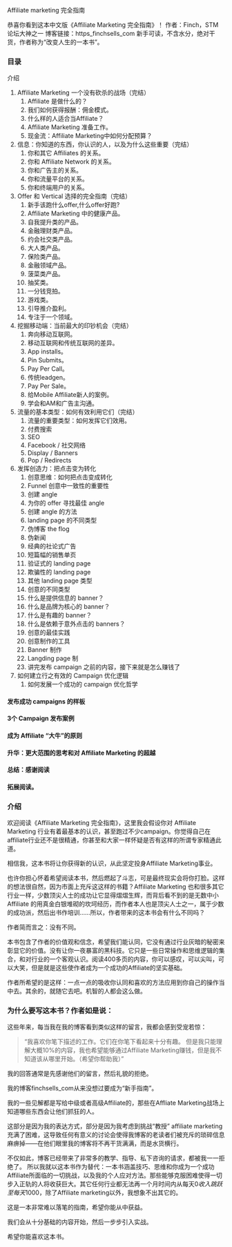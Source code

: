 Affiliate marketing 完全指南



恭喜你看到这本中文版《Affiliate Marketing 完全指南》！
作者：Finch，STM 论坛大神之一
博客链接：https_finchsells_com
新手可读，不含水分，绝对干货，作者称为“改变人生的一本书”。

### 目录

介绍

1. Affiliate Marketing 一个没有砍杀的战场（完结）
   1. Affiliate 是做什么的？
   2. 我们如何获得报酬：佣金模式。
   3. 什么样的人适合当Affiliate？
   4. Affiliate Marketing 准备工作。
   5. 现金流：Affiliate Marketing中如何分配预算？
2. 信息：你知道的东西，你认识的人，以及为什么这些重要（完结）
   1. 你和其它 Affiliates 的关系。
   2. 你和 Affiliate Network 的关系。
   3. 你和广告主的关系。
   4. 你和流量平台的关系。
   5. 你和终端用户的关系。
3. Offer 和 Vertical 选择的完全指南（完结）
   1. 新手该跑什么offer,什么offer好跑?
   2. Affiliate Marketing 中的健康产品。
   3. 自我提升类的产品。
   4. 金融理财类产品。
   5. 约会社交类产品。
   6. 大人类产品。
   7. 保险类产品。
   8. 金融领域产品。
   9. 菠菜类产品。
   10. 抽奖类。
   11. 一分钱竞拍。
   12. 游戏类。
   13. 引导推介盈利。
   14. 专注于一个领域。
4. 挖掘移动端：当前最大的印钞机会（完结）
   1. 奔向移动互联网。
   2. 移动互联网和传统互联网的差异。
   3. App installs。
   4. Pin Submits。
   5. Pay Per Call。
   6. 传统leadgen。
   7. Pay Per Sale。
   8. 给Mobile Affiliate新人的案例。
   9. 学会和AM和广告主沟通。
5. 流量的基本类型：如何有效利用它们（完结）
   1. 流量的重要类型：如何发挥它们效用。
   2. 付费搜索
   3. SEO
   4. Facebook / 社交网络
   5. Display / Banners
   6. Pop / Redirects
6. 发挥创造力：把点击变为转化
   1. 创意思维：如何把点击变成转化
   2. Funnel 创意中一致性的重要性
   3. 创建 angle
   4. 为你的 offer 寻找最佳 angle
   5. 创建 angle 的方法
   6. landing page 的不同类型
   7. 伪博客 the flog
   8. 伪新闻
   9. 经典的社论式广告
   10. 短篇幅的销售单页
   11. 验证式的 landing page
   12. 欺骗性的 landing page
   13. 其他 landing page 类型
   14. 创意的不同类型
   15. 什么是提供信息的 banner？
   16. 什么是品牌为核心的 banner？
   17. 什么是有趣的 banner？
   18. 什么是依赖于意外点击的 banners？
   19. 创意的最佳实践
   20. 创意制作的工具
   21. Banner 制作
   22. Langding page 制
   23. 讲完发布 campaign 之前的内容，接下来就是怎么赚钱了
7. 如何建立行之有效的 Campaign 优化逻辑
   1. 如何发展一个成功的 campaign 优化哲学

#### 发布成功 campaigns 的样板

#### 3个 Campaign 发布案例

#### 成为 Affiliate “大牛”的原则

#### 升华：更大范围的思考和对 Affiliate Marketing 的超越

#### 总结：感谢阅读

#### 拓展阅读。

### 介绍

欢迎阅读《Affiliate Marketing 完全指南》，这里我会假设你对 Affiliate Marketing 行业有着最基本的认识，甚至跑过不少campaign。你觉得自己在affiliate行业还不是很精通，你甚至和大家一样怀疑是否有这样的所谓专家精通此道。

相信我，这本书将让你获得新的认识，从此坚定投身Affiliate Marketing事业。

也许你担心怀着希望阅读本书，然后燃起了斗志，可是最终现实会将你打脸。这样的想法很自然，因为市面上充斥这这样的书籍？Affiliate Marketing 也和很多其它行业一样，少数顶尖人士的成功让它显得熠熠生辉，而背后看不到的是无数中小 Affiliate 的用真金白银堆砌的坎坷经历，而作者本人也是顶尖人士之一，属于少数的成功派，然后出书作培训……所以，作者带来的这本书会有什么不同吗？

作者简而言之：没有不同。

本书包含了作者的价值观和信念，希望我们能认同，它没有通过行业灰暗的秘密来彰显它的价值。没有让你一夜暴富的黑科技。它只是一些日常操作和思维逻辑的集合，和对行业的一个客观认识。阅读400多页的内容，你可以感叹，可以尖叫，可以大笑，但是就是这些使作者成为一个成功的Affiliate的坚实基础。

作者所希望的是这样：一点一点的吸收你认同和喜欢的方法应用到你自己的操作当中去。其余的，就随它去吧。机智的人都会这么做。

### 为什么要写这本书？作者如是说：

这些年来，每当我在我的博客看到类似这样的留言，我都会感到受宠若惊：

> “我喜欢你笔下描述的工作。它们在你笔下看起来十分有趣。 但是我只能理解大概10%的内容，我也希望能够通过Affiliate Marketing赚钱，但是我不知道该从哪里开始。（希望你帮助我）”

我的回答通常是先感谢他们的留言，然后礼貌的拒绝。

我的博客finchsells_com从来没想过要成为“新手指南”。

我的一些见解都是写给中级或者高级Affiliate的，那些在Affliate Marketing战场上知道哪些东西会让他们抓狂的人。

这部分是因为我的表达方式，部分是因为我考虑到挑战“教授” affiliate marketing 充满了困难，这导致任何有意义的讨论会使得我博客的老读者们被充斥的琐碎信息麻痹掉——在他们眼里我的博客将不再干货满满，而是水货横行。

不仅如此，博客已经带来了非常多的教学、指导、私下咨询的请求，都被我一一拒绝了。
所以我就以这本书作为替代：一本书涵盖技巧、思维和你成为一个成功Affiliate所面临的一切挑战，以及我的个人应对方法。那些能够克服困难使得一切步入正轨的人将收获巨大。其它任何行业都无法再一个月时间内从每天$0收入跳跃至每天$1000，除了Affiliate marketing以外，我想象不出其它的。

这是一本非常难以落笔的指南，希望你能从中获益。

我们会从十分基础的内容开始，然后一步步引入实战。

希望你能喜欢这本书。